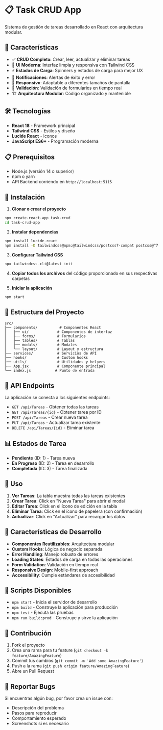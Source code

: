 # 📋 Task CRUD App

Sistema de gestión de tareas desarrollado en React con arquitectura modular.

## 🚀 Características

- ✅ **CRUD Completo**: Crear, leer, actualizar y eliminar tareas
- 🎨 **UI Moderna**: Interfaz limpia y responsiva con Tailwind CSS
- ⚡ **Estados de Carga**: Spinners y estados de carga para mejor UX
- 🔔 **Notificaciones**: Alertas de éxito y error
- 📱 **Responsivo**: Adaptable a diferentes tamaños de pantalla
- 🧪 **Validación**: Validación de formularios en tiempo real
- 🏗️ **Arquitectura Modular**: Código organizado y mantenible

## 🛠️ Tecnologías

- **React 18** - Framework principal
- **Tailwind CSS** - Estilos y diseño
- **Lucide React** - Iconos
- **JavaScript ES6+** - Programación moderna

## 📋 Prerequisitos

- Node.js (versión 14 o superior)
- npm o yarn
- API Backend corriendo en `http://localhost:5115`

## 🚀 Instalación

1. **Clonar o crear el proyecto**
```bash
npx create-react-app task-crud
cd task-crud-app
```

2. **Instalar dependencias**
```bash
npm install lucide-react
npm install -D tailwindcss@npm:@tailwindcss/postcss7-compat postcss@^7 autoprefixer@^9
```

3. **Configurar Tailwind CSS**
```bash
npx tailwindcss-cli@latest init
```

4. **Copiar todos los archivos** del código proporcionado en sus respectivas carpetas

5. **Iniciar la aplicación**
```bash
npm start
```

## 📁 Estructura del Proyecto

```
src/
├── components/          # Componentes React
│   ├── ui/             # Componentes de interfaz
│   ├── forms/          # Formularios
│   ├── tables/         # Tablas
│   ├── modals/         # Modales
│   └── layout/         # Layout y estructura
├── services/           # Servicios de API
├── hooks/              # Custom hooks
├── utils/              # Utilidades y helpers
├── App.jsx             # Componente principal
└── index.js           # Punto de entrada
```

## 🔌 API Endpoints

La aplicación se conecta a los siguientes endpoints:

- `GET /api/Tareas` - Obtener todas las tareas
- `GET /api/Tareas/{id}` - Obtener tarea por ID
- `POST /api/Tareas` - Crear nueva tarea
- `PUT /api/Tareas` - Actualizar tarea existente
- `DELETE /api/Tareas/{id}` - Eliminar tarea

## 📊 Estados de Tarea

- **Pendiente** (ID: 1) - Tarea nueva
- **En Progreso** (ID: 2) - Tarea en desarrollo
- **Completada** (ID: 3) - Tarea finalizada

## 🎯 Uso

1. **Ver Tareas**: La tabla muestra todas las tareas existentes
2. **Crear Tarea**: Click en "Nueva Tarea" para abrir el modal
3. **Editar Tarea**: Click en el ícono de edición en la tabla
4. **Eliminar Tarea**: Click en el ícono de papelera (con confirmación)
5. **Actualizar**: Click en "Actualizar" para recargar los datos

## 🧪 Características de Desarrollo

- **Componentes Reutilizables**: Arquitectura modular
- **Custom Hooks**: Lógica de negocio separada
- **Error Handling**: Manejo robusto de errores
- **Loading States**: Estados de carga en todas las operaciones
- **Form Validation**: Validación en tiempo real
- **Responsive Design**: Mobile-first approach
- **Accessibility**: Cumple estándares de accesibilidad

## 🔧 Scripts Disponibles

- `npm start` - Inicia el servidor de desarrollo
- `npm build` - Construye la aplicación para producción
- `npm test` - Ejecuta las pruebas
- `npm run build:prod` - Construye y sirve la aplicación

## 🤝 Contribución

1. Fork el proyecto
2. Crea una rama para tu feature (`git checkout -b feature/AmazingFeature`)
3. Commit tus cambios (`git commit -m 'Add some AmazingFeature'`)
4. Push a la rama (`git push origin feature/AmazingFeature`)
5. Abre un Pull Request

## 🐛 Reportar Bugs

Si encuentras algún bug, por favor crea un issue con:
- Descripción del problema
- Pasos para reproducir
- Comportamiento esperado
- Screenshots si es necesario